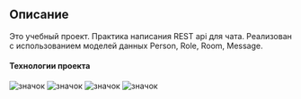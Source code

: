 ##  Описание ##
Это учебный проект. Практика написания REST api для чата. 
Реализован с использованием моделей данных Person, Role, Room, Message.

####  Технологии проекта ####
![ значок ](https://img.shields.io/badge/PostgreSQL-13-blue)
![ значок ](https://img.shields.io/badge/Java-17-green)
![ значок ](https://img.shields.io/badge/Maven-3.6-green)
![ значок ](https://img.shields.io/badge/SpringBot-2.6-yellow)